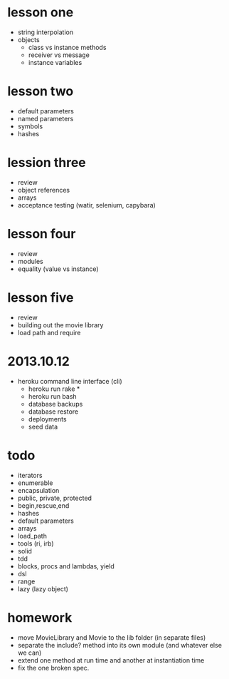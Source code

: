 # lesson one

* string interpolation
* objects
  * class vs instance methods
  * receiver vs message
  * instance variables

# lesson two

* default parameters
* named parameters
* symbols
* hashes

# lession three

* review
* object references
* arrays
* acceptance testing (watir, selenium, capybara)

# lesson four

* review
* modules
* equality (value vs instance)

# lesson five

* review
* building out the movie library
* load path and require

# 2013.10.12

* heroku command line interface (cli)
  * heroku run rake *
  * heroku run bash
  * database backups
  * database restore
  * deployments
  * seed data

# todo

* iterators
* enumerable
* encapsulation
* public, private, protected
* begin,rescue,end
* hashes
* default parameters
* arrays
* load_path
* tools (ri, irb)
* solid
* tdd
* blocks, procs and lambdas, yield
* dsl
* range
* lazy (lazy object)


# homework

* move MovieLibrary and Movie to the lib folder (in separate files)
* separate the include? method into its own module (and whatever else we can)
* extend one method at run time and another at instantiation time
* fix the one broken spec.

